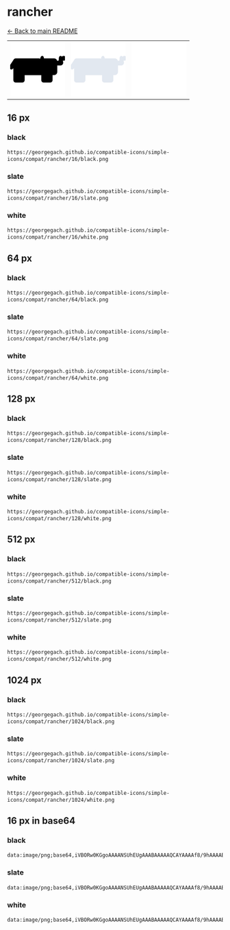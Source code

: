# rancher

[← Back to main README](../../README.md)

<table><tr>
  <td><img src="./128/black.png" width="128" alt="rancher black icon" /></td>
  <td><img src="./128/slate.png" width="128" alt="rancher slate icon" /></td>
  <td><img src="./128/white.png" width="128" alt="rancher white icon" /></td>
</tr></table>

## 16 px

### black
```
https://georgegach.github.io/compatible-icons/simple-icons/compat/rancher/16/black.png
```

### slate
```
https://georgegach.github.io/compatible-icons/simple-icons/compat/rancher/16/slate.png
```

### white
```
https://georgegach.github.io/compatible-icons/simple-icons/compat/rancher/16/white.png
```

## 64 px

### black
```
https://georgegach.github.io/compatible-icons/simple-icons/compat/rancher/64/black.png
```

### slate
```
https://georgegach.github.io/compatible-icons/simple-icons/compat/rancher/64/slate.png
```

### white
```
https://georgegach.github.io/compatible-icons/simple-icons/compat/rancher/64/white.png
```

## 128 px

### black
```
https://georgegach.github.io/compatible-icons/simple-icons/compat/rancher/128/black.png
```

### slate
```
https://georgegach.github.io/compatible-icons/simple-icons/compat/rancher/128/slate.png
```

### white
```
https://georgegach.github.io/compatible-icons/simple-icons/compat/rancher/128/white.png
```

## 512 px

### black
```
https://georgegach.github.io/compatible-icons/simple-icons/compat/rancher/512/black.png
```

### slate
```
https://georgegach.github.io/compatible-icons/simple-icons/compat/rancher/512/slate.png
```

### white
```
https://georgegach.github.io/compatible-icons/simple-icons/compat/rancher/512/white.png
```

## 1024 px

### black
```
https://georgegach.github.io/compatible-icons/simple-icons/compat/rancher/1024/black.png
```

### slate
```
https://georgegach.github.io/compatible-icons/simple-icons/compat/rancher/1024/slate.png
```

### white
```
https://georgegach.github.io/compatible-icons/simple-icons/compat/rancher/1024/white.png
```

## 16 px in base64

### black
```
data:image/png;base64,iVBORw0KGgoAAAANSUhEUgAAABAAAAAQCAYAAAAf8/9hAAAABmJLR0QA/wD/AP+gvaeTAAAAtUlEQVQ4je3PMUoDQRTG8d+ubmOlW1pY5gapPIG9h7DwBN4hB8gpvIaNkDakMEIEC4uEqIRF3BQ+YRh2cgH9YHgz33y893/8q4ra4rSQ6XGDaeItcYfrCmPc46jQoMEJNon3ghEeYB5TSucVW3wm3geecQXvETrUpEeX3B9/UWpc4KuAn+p7yDzO3h0W2GX+eWTPAn2SfrZYBdoalwODFgn+bU6wxVvUOibkevKzZoPZ0Cp/WXu+hjc8rRJ1mwAAAABJRU5ErkJggg==
```

### slate
```
data:image/png;base64,iVBORw0KGgoAAAANSUhEUgAAABAAAAAQCAYAAAAf8/9hAAAABmJLR0QA/wD/AP+gvaeTAAAA/ElEQVQ4je2QMU4CYRSEv9ldSLQAoQADBi2MFzDexDvoGbyD0dbe2HoKE0tLEwrFjSFrKFwpNC78Y6GiwSUeQKf88ua9mQf/EkCa5s1Q9UrZgI0l9oGTT9Zr1W/T4dNBiMKu7ob5jiKfG8WlJ+wKsIyUz1jwvfGWpMsEfGrTBZf7IRNMcaiDlj5y12RGinSUIHdBGdBe0PGdS8XshrjurTa2ASIVUQ88Wfilr1+EMp7MxX0V7iO9zLk7IkqABngQpuGwdIHg2Yr31tu1i+88zR77tjcBgsPxRqd5NluQrdXGrYd8JGtsO4onxeBHfHQjmARCpRonV7/V/Wt6A0zHY15Xb4emAAAAAElFTkSuQmCC
```

### white
```
data:image/png;base64,iVBORw0KGgoAAAANSUhEUgAAABAAAAAQCAYAAAAf8/9hAAAABmJLR0QA/wD/AP+gvaeTAAAAvUlEQVQ4je2Qu20CQRRFzwKbEAEhgUN34IgKyCmCgArogQKogjacWHJqbWAj2RIBAYiP0ApxCDyg0chrk+ObzLwzV+/dN/CvDEDtAK0Kj8AQmEbsAxgDg0x9AmZAvaJBDjSBdcS+gEfgGfXN37VQN+o+Yjt1rvZRt8H0l8ro/nKJUgMegOMN/3X6CTaSugQK4JDwbvC2gTkwub6oHfUzRFupvXSKWkTxR2mCDbAMZy1MSPXO95o58Fq1473qDPG1scGEjP5YAAAAAElFTkSuQmCC
```

